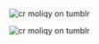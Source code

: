 ![cr moliqy on tumblr](https://camo.githubusercontent.com/b9a90a2385b9d7f90df5d7daa23d7953ba7e0aabf405bde951cbbc6085c91798/68747470733a2f2f66696c65732e636174626f782e6d6f652f3530366e396d2e706e67) 

![cr moliqy on tumblr](https://camo.githubusercontent.com/5d9a34fb7e2c35dae8b5acbbb13861bdef06f75fd1974f5df2337c171cbf1fee/68747470733a2f2f66696c65732e636174626f782e6d6f652f3566756431692e706e67)






